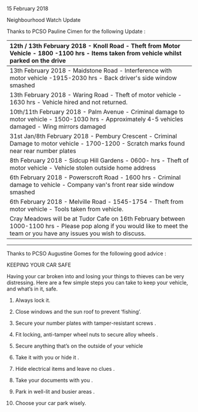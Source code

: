 15 February 2018

Neighbourhood Watch Update

Thanks to PCSO Pauline Cimen for the following Update :

| 12th / 13th February 2018 - Knoll Road - Theft from Motor Vehicle - 1800 -1100 hrs - Items taken from vehicle whilst parked on the drive                                    |
| :-------------------------------------------------------------------------------------------------------------------------------------------------------------------------- |
| 13th February 2018 - Maidstone Road - Interference with motor vehicle -1915-2030 hrs - Back driver's side window smashed                                                    |
| 13th February 2018 - Waring Road - Theft of motor vehicle - 1630 hrs - Vehicle hired and not returned.                                                                      |
| 10th/11th February 2018 - Palm Avenue - Criminal damage to motor vehicle - 1500-1030 hrs - Approximately 4-5 vehicles damaged - Wing mirrors damaged                        |
| 31st Jan/8th February 2018 - Pembury Crescent - Criminal Damage to motor vehicle - 1700-1200 - Scratch marks found near rear number plates                                  |
| 8th February 2018 - Sidcup Hill Gardens - 0600- hrs - Theft of motor vehicle - Vehicle stolen outside home address                                                          |
| 6th February 2018 - Powerscroft Road - 1600 hrs - Criminal damage to vehicle - Company van's front rear side window smashed                                                 |
| 6th February 2018 - Melville Road - 1545-1754 - Theft from motor vehicle - Tools taken from vehicle.                                                                        |
| Cray Meadows will be at Tudor Cafe on 16th February between 1000-1100 hrs - Please pop along if you would like to meet the team or you have any issues you wish to discuss. |

---

Thanks to PCSO Augustine Gomes for the following good advice :

KEEPING YOUR CAR SAFE

Having your car broken into and losing your things to thieves can be very distressing. Here are a few simple steps you can take to keep your vehicle, and what’s in it, safe.

1. Always lock it.

2. Close windows and the sun roof to prevent ‘fishing’.

3. Secure your number plates with tamper-resistant screws .

4. Fit locking, anti-tamper wheel nuts to secure alloy wheels .

5. Secure anything that’s on the outside of your vehicle

6. Take it with you or hide it .

7. Hide electrical items and leave no clues .

8. Take your documents with you .

9. Park in well-lit and busier areas .

10. Choose your car park wisely.
